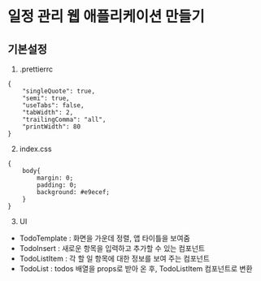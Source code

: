 # 일정 관리 웹 애플리케이션 만들기

## 기본설정
1. .prettierrc
```
{
    "singleQuote": true,
    "semi": true,
    "useTabs": false,
    "tabWidth": 2,
    "trailingComma": "all",
    "printWidth": 80
}
```

2. index.css
```
{
    body{
        margin: 0;
        padding: 0;
        background: #e9ecef;
    }
}
```

3. UI
* TodoTemplate : 화면을 가운데 정렬, 앱 타이틀을 보여줌
* TodoInsert : 새로운 항목을 입력하고 추가할 수 있는 컴포넌트
* TodoListItem : 각 할 일 항목에 대한 정보를 보여 주는 컴포넌트
* TodoList : todos 배열을 props로 받아 온 후, TodoListItem 컴포넌트로 변환